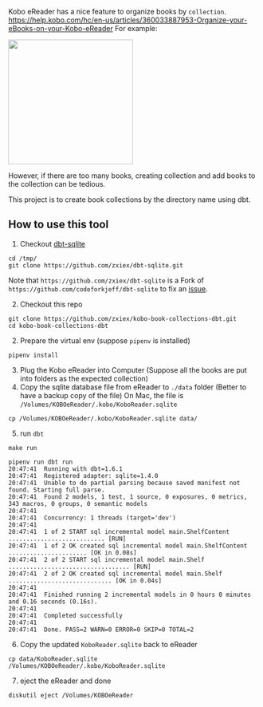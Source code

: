 Kobo eReader has a nice feature to organize books by `collection`.
https://help.kobo.com/hc/en-us/articles/360033887953-Organize-your-eBooks-on-your-Kobo-eReader
For example:

<img src="https://help.kobo.com/hc/article_attachments/360082199733/New_collections_calout-01.png" width="250">

However, if there are too many books, creating collection and add books to the collection can be 
tedious. 

This project is to create book collections by the directory name using dbt.

## How to use this tool
1. Checkout [dbt-sqlite](https://github.com/zxiex/dbt-sqlite)
```shell 
cd /tmp/
git clone https://github.com/zxiex/dbt-sqlite.git
```

Note that `https://github.com/zxiex/dbt-sqlite` is a Fork of
`https://github.com/codeforkjeff/dbt-sqlite` to fix an [issue](https://github.com/codeforkjeff/dbt-sqlite/issues/47).

2. Checkout this repo
```shell
git clone https://github.com/zxiex/kobo-book-collections-dbt.git
cd kobo-book-collections-dbt
```
2. Prepare the virtual env (suppose `pipenv` is installed)
```shell
pipenv install 
```
3. Plug the Kobo eReader into Computer (Suppose all the books are put into folders as the expected collection)
4. Copy the sqlite database file from eReader to `./data` folder (Better to have a backup copy of the file)
On Mac, the file is `/Volumes/KOBOeReader/.kobo/KoboReader.sqlite`
```shell
cp /Volumes/KOBOeReader/.kobo/KoboReader.sqlite data/
```
5. run `dbt`
```shell 
make run
```

```text
pipenv run dbt run                                                                                                                                                  
20:47:41  Running with dbt=1.6.1                                                                                                                                    
20:47:41  Registered adapter: sqlite=1.4.0                                                                                                                          
20:47:41  Unable to do partial parsing because saved manifest not found. Starting full parse.                                                                       
20:47:41  Found 2 models, 1 test, 1 source, 0 exposures, 0 metrics, 343 macros, 0 groups, 0 semantic models                                                         
20:47:41                                                                                                                                                            
20:47:41  Concurrency: 1 threads (target='dev')                                                                                                                     
20:47:41                                                                                                                                                            
20:47:41  1 of 2 START sql incremental model main.ShelfContent ........................... [RUN]                                                                    
20:47:41  1 of 2 OK created sql incremental model main.ShelfContent ...................... [OK in 0.08s]                                                            
20:47:41  2 of 2 START sql incremental model main.Shelf .................................. [RUN]                                                                    
20:47:41  2 of 2 OK created sql incremental model main.Shelf ............................. [OK in 0.04s]                                                            
20:47:41                                                                                                                                                            
20:47:41  Finished running 2 incremental models in 0 hours 0 minutes and 0.16 seconds (0.16s).                                                                      
20:47:41                                                                                                                                                            
20:47:41  Completed successfully                                                                                                                                    
20:47:41                                                                                                                                                            
20:47:41  Done. PASS=2 WARN=0 ERROR=0 SKIP=0 TOTAL=2    
```

6. Copy the updated `KoboReader.sqlite` back to eReader
```shell
cp data/KoboReader.sqlite  /Volumes/KOBOeReader/.kobo/KoboReader.sqlite
```

7. eject the eReader and done
```shell
diskutil eject /Volumes/KOBOeReader 
```
